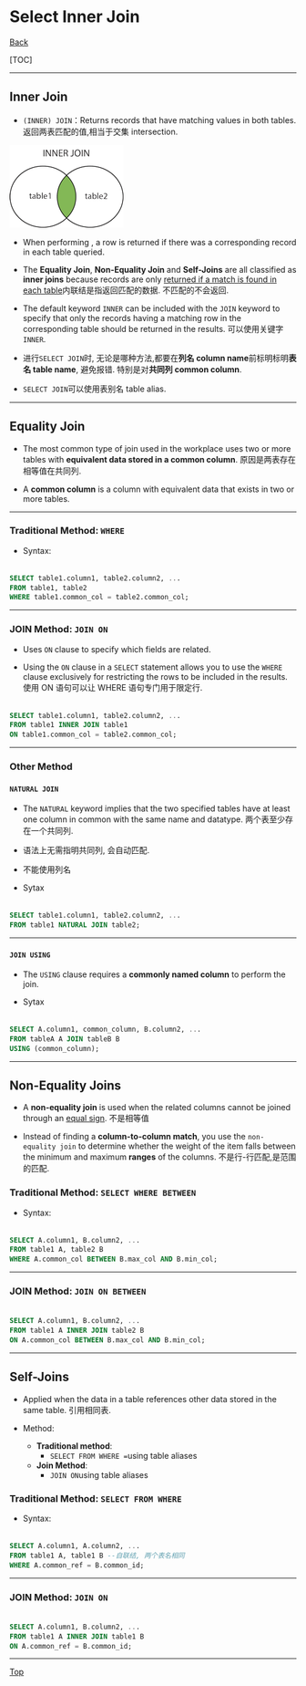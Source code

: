 # Select Inner Join

[Back](../../index.md)

[TOC]

---

## Inner Join

- `(INNER) JOIN`：Returns records that have matching values in both tables. 返回两表匹配的值,相当于交集 intersection.

![inner_join](../../pic/select/join_inner_join.gif)

- When performing , a row is returned if there was a corresponding record in each table queried.

- The **Equality Join**, **Non-Equality Join** and **Self-Joins** are all classified as **inner joins** because records are only <u>returned if a match is found in each table</u>内联结是指返回匹配的数据. 不匹配的不会返回.
  <br>

- The default keyword `INNER` can be included with the `JOIN` keyword to specify that only the records having a matching row in the corresponding table should be returned in the results. 可以使用关键字`INNER`.
  <br>

- 进行`SELECT JOIN`时, 无论是哪种方法,都要在**列名 column name**前标明标明**表名 table name**, 避免报错. 特别是对**共同列 common column**.
  <br>

- `SELECT JOIN`可以使用表别名 table alias.

---

## Equality Join

- The most common type of join used in the workplace uses two or more tables with **equivalent data stored in a common column**. 原因是两表存在相等值在共同列.
  <br>

- A **common column** is a column with equivalent data that exists in two or more tables.
  <br>

---

### Traditional Method: `WHERE`

- Syntax:

```SQL

SELECT table1.column1, table2.column2, ...
FROM table1, table2
WHERE table1.common_col = table2.common_col;

```

---

### JOIN Method: `JOIN ON`

- Uses `ON` clause to specify which fields are related.

- Using the `ON` clause in a `SELECT` statement allows you to use the `WHERE` clause exclusively for restricting the rows to be included in the results. 使用 ON 语句可以让 WHERE 语句专门用于限定行.

```SQL

SELECT table1.column1, table2.column2, ...
FROM table1 INNER JOIN table1
ON table1.common_col = table2.common_col;

```

---

### Other Method

#### `NATURAL JOIN`

- The `NATURAL` keyword implies that the two specified tables have at least one column in common with the same name and datatype. 两个表至少存在一个共同列.
  <br>

- 语法上无需指明共同列, 会自动匹配.
  <br>

- 不能使用列名
  <br>

- Sytax

```SQL

SELECT table1.column1, table2.column2, ...
FROM table1 NATURAL JOIN table2;

```

---

#### `JOIN USING`

- The `USING` clause requires a **commonly named column** to perform the join.

- Sytax

```SQL

SELECT A.column1, common_column, B.column2, ...
FROM tableA A JOIN tableB B
USING (common_column);

```

---

## Non-Equality Joins

- A **non-equality join** is used when the related columns cannot be joined through an <u>equal sign</u>. 不是相等值
  <br>

- Instead of finding a **column-to-column match**, you use the `non-equality join` to determine whether the weight of the item falls between the minimum and maximum **ranges** of the columns. 不是行-行匹配,是范围的匹配.
  <br>

### Traditional Method: `SELECT WHERE BETWEEN`

- Syntax:

```SQL

SELECT A.column1, B.column2, ...
FROM table1 A, table2 B
WHERE A.common_col BETWEEN B.max_col AND B.min_col;

```

---

### JOIN Method: `JOIN ON BETWEEN`

```SQL

SELECT A.column1, B.column2, ...
FROM table1 A INNER JOIN table2 B
ON A.common_col BETWEEN B.max_col AND B.min_col;

```

---

## Self-Joins

- Applied when the data in a table references other data stored in the same table. 引用相同表.

- Method:
  - **Traditional method**:
    - `SELECT FROM WHERE =`using table aliases
  - **Join Method**:
    - `JOIN ON`using table aliases

### Traditional Method: `SELECT FROM WHERE`

- Syntax:

```SQL

SELECT A.column1, A.column2, ...
FROM table1 A, table1 B --自联结, 两个表名相同
WHERE A.common_ref = B.common_id;

```

---

### JOIN Method: `JOIN ON`

```SQL

SELECT A.column1, B.column2, ...
FROM table1 A INNER JOIN table1 B
ON A.common_ref = B.common_id;

```

---

[Top](#select-inner-join)
